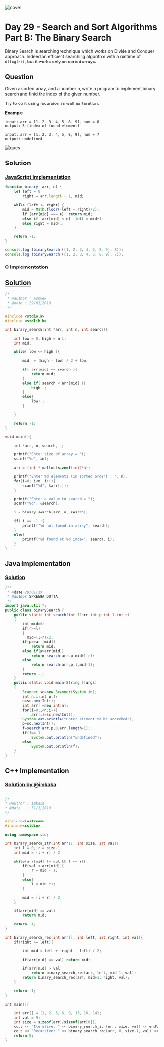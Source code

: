 ![cover](./cover.png)

# Day 29 - Search and Sort Algorithms Part B: The Binary Search

Binary Search is searching technique which works on Divide and Conquer approach. Indeed an efficient searching algorithm with a runtime of `O(log(n))`, but it works only on sorted arrays.

## Question

Given a sorted array, and a number n, write a program to implement binary search and finid the index of the given number.

Try to do it using recursion as well as iteration.

**Example**

```
input: arr = [1, 2, 3, 4, 5, 8, 9], num = 8
output: 5 (index of found element)

input: arr = [1, 2, 3, 4, 5, 8, 9], num = 7
output: undefined
```

![ques](./ques.png)

## Solution

### [JavaScript Implementation](./JavaScript/binary.js)

```js
function binary (arr, n) {
    let left = 0,
        right = arr.length - 1, mid;

    while (left <= right) {
        mid = Math.floor((left + right)/2);
        if (arr[mid] === n)  return mid;
        else if (arr[mid] < n)  left = mid+1;
        else right = mid-1;
    }

    return -1;
}

console.log (binarySearch ([1, 2, 3, 4, 5, 8, 9], 8));
console.log (binarySearch ([1, 2, 3, 4, 5, 8, 9], 7));
```

### C Implementation

## [Solution](./C/Binary_Search.c)

```c
/*
 * @author : ashwek
 * @date : 29/01/2019
 */

#include <stdio.h>
#include <stdlib.h>

int binary_search(int *arr, int n, int search){

    int low = 0, high = n-1;
    int mid;

    while( low <= high ){

        mid  = (high - low) / 2 + low;

        if( arr[mid] == search ){
            return mid;
        }
        else if( search < arr[mid] ){
            high--;
        }
        else{
            low++;
        }

    }

    return -1;
}

void main(){

    int *arr, n, search, i;

    printf("Enter size of array = ");
    scanf("%d", &n);

    arr = (int *)malloc(sizeof(int)*n);

    printf("Enter %d elements (in sorted order) : ", n);
    for(i=0; i<n; i++){
        scanf("%d", &arr[i]);
    }

    printf("Enter a value to search = ");
    scanf("%d", &search);

    i = binary_search(arr, n, search);

    if( i == -1 ){
        printf("%d not found in array", search);
    }
    else{
        printf("%d found at %d index", search, i);
    }
}
```

## Java Implementation

### [Solution](./Java/binarySearch.java)

```java
/**
 * @date 29/01/19
 * @author SPREEHA DUTTA
 */
import java.util.*;
public class binarySearch {
    public static int search(int []arr,int p,int l,int r)
    {
        int mid=0;
        if(r>=l)
        {
          mid=(l+r)/2;  
        if(p==arr[mid])
            return mid;
        else if(p>arr[mid])
            return search(arr,p,mid+1,r);
        else
            return search(arr,p,l,mid-1);
        }
        return -1;
    }
    public static void main(String []args)
    {
        Scanner sc=new Scanner(System.in);
        int n,i;int p,f;
        n=sc.nextInt();
        int arr[]=new int[n];
        for(i=0;i<n;i++)
            arr[i]=sc.nextInt();
        System.out.println("Enter element to be searched");
        p=sc.nextInt();
        f=search(arr,p,0,arr.length-1);
        if(f==-1)
            System.out.println("undefined");
        else
            System.out.println(f);
    }
}
```

## C++ Implementation

### [Solution by @imkaka](./C++/imkaka_binary_search.cpp)

```cpp

/*
* @author : imkaka
* @date   : 31/1/2019
*/

#include<iostream>
#include<cstdio>

using namespace std;

int binary_search_itr(int arr[], int size, int val){
    int l = 0, r = size-1;
    int mid = (l + r) / 2;

    while(arr[mid] != val && l <= r){
        if(val < arr[mid]){
            r = mid - 1;
        }
        else{
            l = mid +1;
        }

        mid = (l + r) / 2;
    }

    if(arr[mid] == val)
        return mid;

    return -1;
}

int binary_search_rec(int arr[], int left, int right, int val){
    if(right >= left){

        int mid = left + (right - left) / 2;

        if(arr[mid] == val) return mid;

        if(arr[mid] > val)
            return binary_search_rec(arr, left, mid-1, val);
        return binary_search_rec(arr, mid+1, right, val);
    }

    return -1;
}

int main(){

    int arr[] = {1, 2, 3, 6, 9, 15, 16, 14};
    int val = 9;
    int size = sizeof(arr)/sizeof(arr[0]);
    cout << "Iterative: " << binary_search_itr(arr, size, val) << endl;
    cout << "Recursive: " << binary_search_rec(arr, 0, size-1, val) << endl;
    return 0;
}
```
